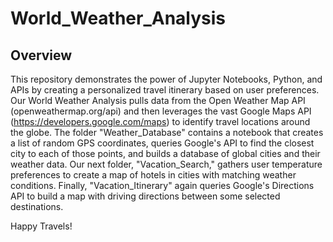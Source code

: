 # World_Weather_Analysis

## Overview

This repository demonstrates the power of Jupyter Notebooks, Python, and APIs by creating a personalized travel itinerary based on user preferences. Our World Weather Analysis pulls data from the Open Weather Map API (openweathermap.org/api) and then leverages the vast Google Maps API (https://developers.google.com/maps) to identify travel locations around the globe. The folder "Weather_Database" contains a notebook that creates a list of random GPS coordinates, queries Google's API to find the closest city to each of those points, and builds a database of global cities and their weather data. Our next folder, "Vacation_Search," gathers user temperature preferences to create a map of hotels in cities with matching weather conditions. Finally, "Vacation_Itinerary" again queries Google's Directions API to build a map with driving directions between some selected destinations. 

Happy Travels!